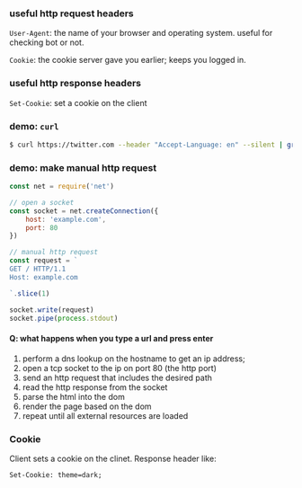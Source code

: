 ### useful http request headers

`User-Agent`: the name of your browser and operating system. useful for checking bot or not.

`Cookie`: the cookie server gave you earlier; keeps you logged in.

### useful http response headers

`Set-Cookie`: set a cookie on the client

### demo: `curl`

```sh
$ curl https://twitter.com --header "Accept-Language: en" --silent | grep JavaScript
```

### demo: make manual http request
```javascript
const net = require('net')

// open a socket
const socket = net.createConnection({
    host: 'example.com',
    port: 80
})

// manual http request
const request = `
GET / HTTP/1.1
Host: example.com

`.slice(1)

socket.write(request)
socket.pipe(process.stdout)
```

#### Q: what happens when you type a url and press enter 
1. perform a dns lookup on the hostname to get an ip address;
2. open a tcp socket to the ip on port 80 (the http port)
3. send an http request that includes the desired path
4. read the http response from the socket
5. parse the html into the dom
6. render the page based on the dom
7. repeat until all external resources are loaded

### Cookie

Client sets a cookie on the clinet. Response header like:
```
Set-Cookie: theme=dark;
```